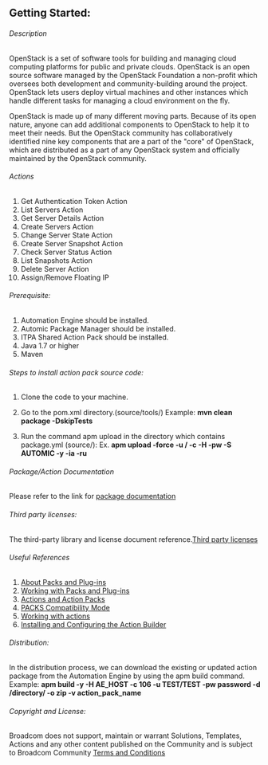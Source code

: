 ## Getting Started:


###### Description

OpenStack is a set of software tools for building and managing cloud computing platforms for public and private clouds. OpenStack is an open source software managed by the OpenStack Foundation a non-profit which oversees both development and community-building around the project. OpenStack lets users deploy virtual machines and other instances which handle different tasks for managing a cloud environment on the fly.

OpenStack is made up of many different moving parts. Because of its open nature, anyone can add additional components to OpenStack to help it to meet their needs. But the OpenStack community has collaboratively identified nine key components that are a part of the "core" of OpenStack, which are distributed as a part of any OpenStack system and officially maintained by the OpenStack community. 
		
###### Actions

1. Get Authentication Token Action
2. List Servers Action
3. Get Server Details Action
4. Create Servers Action
5. Change Server State Action
6. Create Server Snapshot Action
7. Check Server Status Action
8. List Snapshots Action
9. Delete Server Action
10. Assign/Remove Floating IP

###### Prerequisite:

1. Automation Engine should be installed.
2. Automic Package Manager should be installed.
3. ITPA Shared Action Pack should be installed.
4. Java 1.7 or higher
5. Maven

###### Steps to install action pack source code:

1. Clone the code to your machine.
2. Go to the pom.xml directory.(source/tools/)
       Example: **mvn clean package -DskipTests**
    
3. Run the command apm upload in the directory which contains package.yml (source/):
Ex. **apm upload -force -u <Name>/<Department> -c <Client-id> -H <Host> -pw <Password> -S AUTOMIC -y -ia -ru**


###### Package/Action Documentation

Please refer to the link for [package documentation](source/ae/DOCUMENTATION/PCK.AUTOMIC_CA_APM.PUB.DOC.xml)

###### Third party licenses:

The third-party library and license document reference.[Third party licenses](source/ae/DOCUMENTATION/PCK.AUTOMIC_CA_APM.PUB.LICENSES.xml)

###### Useful References

1. [About Packs and Plug-ins](https://docs.automic.com/documentation/webhelp/english/AA/12.3/DOCU/12.3/Automic%20Automation%20Guides/help.htm#PluginManager/PM_AboutPacksandPlugins.htm?Highlight=Action%20packs)
2. [Working with Packs and Plug-ins](https://docs.automic.com/documentation/webhelp/english/AA/12.3/DOCU/12.3/Automic%20Automation%20Guides/help.htm#PluginManager/PM_WorkingWith.htm#link10)
3. [Actions and Action Packs](https://docs.automic.com/documentation/webhelp/english/AA/12.3/DOCU/12.3/Automic%20Automation%20Guides/help.htm#_Common/ReleaseHighlights/RH_Plugin_PackageManager.htm?Highlight=Action%20packs)
4. [PACKS Compatibility Mode](https://docs.automic.com/documentation/webhelp/english/AA/12.3/DOCU/12.3/Automic%20Automation%20Guides/help.htm#AWA/Variables/UC_CLIENT_SETTINGS/UC_CLIENT_PACKS_COMPATIBILITY_MODE.htm?Highlight=Action%20packs)
5. [Working with actions](https://docs.automic.com/documentation/webhelp/english/AA/12.3/DOCU/12.3/Automic%20Automation%20Guides/help.htm#ActionBuilder/AB_WorkingWith.htm#link4)
6. [Installing and Configuring the Action Builder](https://docs.automic.com/documentation/webhelp/english/AA/12.3/DOCU/12.3/Automic%20Automation%20Guides/help.htm#ActionBuilder/install_configure_plugins_AB.htm?Highlight=Action%20packs)

###### Distribution: 

In the distribution process, we can download the existing or updated action package from the Automation Engine by using the apm build command.
Example: **apm build -y -H AE_HOST -c 106 -u TEST/TEST -pw password -d /directory/ -o zip -v action_pack_name**
			
			
###### Copyright and License: 

Broadcom does not support, maintain or warrant Solutions, Templates, Actions and any other content published on the Community and is subject to Broadcom Community [Terms and Conditions](https://community.broadcom.com/termsandconditions)
